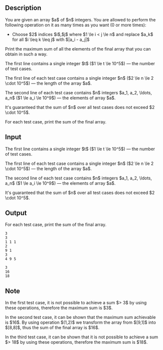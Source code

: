 ## Description

<div><p>You are given an array $a$ of $n$ integers. You are allowed to perform the following operation on it as many times as you want (0 or more times): </p><ul> <li> Choose $2$ indices $i$,$j$ where $1 \le i &lt; j \le n$ and replace $a_k$ for all $i \leq k \leq j$ with $|a_i - a_j|$ </li></ul><p>Print the maximum sum of all the elements of the final array that you can obtain in such a way.</p></div><div class="input-specification"><p>The first line contains a single integer $t$ ($1 \le t \le 10^5$)&nbsp;— the number of test cases.</p><p>The first line of each test case contains a single integer $n$ ($2 \le n \le 2 \cdot 10^5$)&nbsp;— the length of the array $a$.</p><p>The second line of each test case contains $n$ integers $a_1, a_2, \ldots, a_n$ ($1 \le a_i \le 10^9$)&nbsp;— the elements of array $a$.</p><p>It's guaranteed that the sum of $n$ over all test cases does not exceed $2 \cdot 10^5$.</p></div><div class="output-specification"><p>For each test case, print the sum of the final array.</p></div>

## Input

<p>The first line contains a single integer $t$ ($1 \le t \le 10^5$)&nbsp;— the number of test cases.</p><p>The first line of each test case contains a single integer $n$ ($2 \le n \le 2 \cdot 10^5$)&nbsp;— the length of the array $a$.</p><p>The second line of each test case contains $n$ integers $a_1, a_2, \ldots, a_n$ ($1 \le a_i \le 10^9$)&nbsp;— the elements of array $a$.</p><p>It's guaranteed that the sum of $n$ over all test cases does not exceed $2 \cdot 10^5$.</p>

## Output

<p>For each test case, print the sum of the final array.</p>





```input1|2,3,6,7
3
3
1 1 1
2
9 1
3
4 9 5
```




```output1
3
16
18
```



## Note

<p>In the first test case, it is not possible to achieve a sum $&gt; 3$ by using these operations, therefore the maximum sum is $3$.</p><p>In the second test case, it can be shown that the maximum sum achievable is $16$. By using operation $(1,2)$ we transform the array from $[9,1]$ into $[8,8]$, thus the sum of the final array is $16$. </p><p>In the third test case, it can be shown that it is not possible to achieve a sum $&gt; 18$ by using these operations, therefore the maximum sum is $18$.</p>
